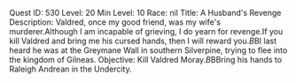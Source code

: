 Quest ID: 530
Level: 20
Min Level: 10
Race: nil
Title: A Husband's Revenge
Description: Valdred, once my good friend, was my wife's murderer.Although I am incapable of grieving, I do yearn for revenge.If you kill Valdred and bring me his cursed hands, then I will reward you.$B$BI last heard he was at the Greymane Wall in southern Silverpine, trying to flee into the kingdom of Gilneas.
Objective: Kill Valdred Moray.$B$BBring his hands to Raleigh Andrean in the Undercity.

